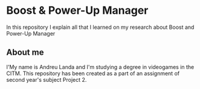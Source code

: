 # Boost & Power-Up Manager
In this repository I explain all that I learned on my research about Boost and Power-Up Manager
## About me
I'My name is Andreu Landa and I'm studying a degree in videogames in the CITM. This repository has been created as a part of an assignment of second year's subject Project 2.
